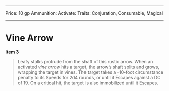 
---
Price: 10 gp
Ammunition: 
Activate: 
Traits: Conjuration, Consumable, Magical

---

# Vine Arrow

**Item 3**

> Leafy stalks protrude from the shaft of this rustic arrow. When an activated *vine arrow* hits a target, the arrow’s shaft splits and grows, wrapping the target in vines. The target takes a –10-foot circumstance penalty to its Speeds for 2d4 rounds, or until it Escapes against a DC of 19. On a critical hit, the target is also immobilized until it Escapes.
